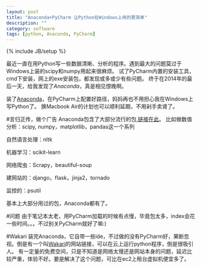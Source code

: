 ```yaml
---
layout: post
title: "Anaconda+PyCharm 让Python在Windows上用的更简单"
description: ""
category: software
tags: [python, Anaconda, PyCharm]
---
```

{% include JB/setup %}

最近一直在用Python写一些数据清晰、分析的程序。遇到最大的问题莫过于Windows上装的scipy和numpy用起来很麻烦。
试了PyCharm内置的安装工具，cmd下安装，网上的exe安装包，都发现或多或少有些问题。
终于在2014年的最后一天，给我发现了*Anaconda*，真是相见恨晚啊。

装了[Anaconda](http://www.continuum.io/)，在PyCharm上配置好路径，妈妈再也不用担心我在Windows上写Python了。
换Macbook Air的计划也可以顺利延期，不用剁手卖肾了。

#言归正传，做个广告
Anaconda包含了大部分流行的包,[链接在此](http://docs.continuum.io/anaconda/pkg-docs.html)。
比如做数值分析：scipy, numpy，matplotlib，pandas这一个系列

自然语言处理：nltk

机器学习：scikit-learn

网络爬虫：Scrapy，beautiful-soup

建网站的：django，flask，jinja2，tornado

监控的：psutil

基本上大部分用过的包，Anaconda都有了。

#问题
由于笔记本太老，用PyCharm加载的时候有点慢，毕竟包太多，index会花一些时间。。。不过别关PyCharm就好了嘛:)

#Wakari
装完Anaconda，它自带一些ide，不过做的没有PyCharm好，果断忽视。倒是有一个叫[Wakari](https://www.wakari.io/wakari)的网站链接，可以在云上运行python程序，倒是很吸引人。
有一定量的免费空间，只是不知道是网络太慢还是网站本身的问题，延迟比较严重，体验不好。要是解决了这个问题，可比在ec2上租台虚拟机便宜多了。
